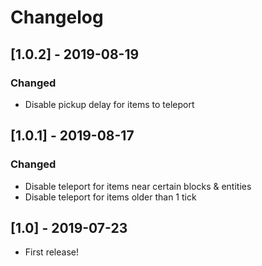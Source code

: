 # Changelog

## [1.0.2] - 2019-08-19
### Changed
 - Disable pickup delay for items to teleport

## [1.0.1] - 2019-08-17
### Changed
- Disable teleport for items near certain blocks & entities
- Disable teleport for items older than 1 tick

## [1.0] - 2019-07-23
 - First release!
